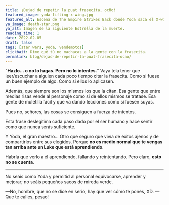 ```yaml
---
title: ¡Dejad de repetir la puat frasecita, ocño!
featured_image: yoda-lifting-x-wing.jpg
featured_alt: Escena de The Empire Strikes Back donde Yoda saca el X-wing del pantano para que Luke vea cómo se hacen las cosas.
ya_image: death-star.png
ya_alt: Imagen de la siguiente Estrella de la muerte.
reading_time: 1
date: 2022-02-05
draft: false
tags: [star wars, yoda, vendemotos]
clickbait: Dime qué tú no machacas a la gente con la frasecita.
permalink: blog/dejad-de-repetir-la-puat-frasecita-ocno/
---
```


"**Hazlo... o no lo hagas. Pero no lo intentes.**"
Vaya tela tener que leer/escuchar a alguien cada poco tiempo citar la frasecita. Como si fuese un buen ejemplo de algo. Como si ellos lo aplicasen.

Además, que siempre son los mismos los que la citan. Esa gente que entre medias risas vende al personaje como si de ellos mismos se tratase. Esa gente de muletilla fácil y que va dando lecciones como si fuesen suyas.

Pues no, señores, las cosas se consiguen a fuerza de intentos.

Esta frase deslegitima cada paso dado por el ser humano y hace sentir como que nunca serás suficiente.

Y Yoda, el gran maestro... Otro que seguro que vivía de éxitos ajenos y de compartirlos entre sus elegidos. Porque **no es medio normal que te vengas tan arriba ante un Luke que está aprendiendo**.

Habría que verlo a él aprendiendo, fallando y reintentando.
Pero claro, **esto no se cuenta**.

---

No seáis como Yoda y permitid al personal equivocarse, aprender y mejorar; no seáis pequeños sacos de mireda verde.

—No, hombre, que no se dice en serio, hay que ver cómo te pones, XD.
—Que te calles, pesao!
